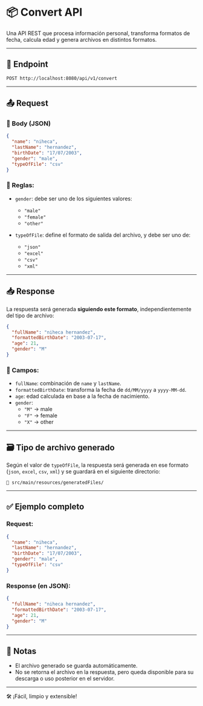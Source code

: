 
# 📦 Convert API

Una API REST que procesa información personal, transforma formatos de fecha, calcula edad y genera archivos en distintos formatos.

---

## 📍 Endpoint

```
POST http://localhost:8080/api/v1/convert
```

---

## 📤 Request

### 📝 Body (JSON)

```json
{
  "name": "niheca",
  "lastName": "hernandez",
  "birthDate": "17/07/2003",
  "gender": "male",
  "typeOfFile": "csv"
}
```

### 🔐 Reglas:

- `gender`: debe ser uno de los siguientes valores:
    - `"male"`
    - `"female"`
    - `"other"`

- `typeOfFile`: define el formato de salida del archivo, y debe ser uno de:
    - `"json"`
    - `"excel"`
    - `"csv"`
    - `"xml"`

---

## 📥 Response

La respuesta será generada **siguiendo este formato**, independientemente del tipo de archivo:

```json
{
  "fullName": "niheca hernandez",
  "formattedBirthDate": "2003-07-17",
  "age": 21,
  "gender": "M"
}
```

### 📌 Campos:

- `fullName`: combinación de `name` y `lastName`.
- `formattedBirthDate`: transforma la fecha de `dd/MM/yyyy` a `yyyy-MM-dd`.
- `age`: edad calculada en base a la fecha de nacimiento.
- `gender`:
    - `"M"` → male
    - `"F"` → female
    - `"X"` → other

---

## 🗃️ Tipo de archivo generado

Según el valor de `typeOfFile`, la respuesta será generada en ese formato (`json`, `excel`, `csv`, `xml`) y se guardará en el siguiente directorio:

```
📁 src/main/resources/generatedFiles/
```

---

## ✅ Ejemplo completo

### Request:

```json
{
  "name": "niheca",
  "lastName": "hernandez",
  "birthDate": "17/07/2003",
  "gender": "male",
  "typeOfFile": "csv"
}
```

### Response (en JSON):

```json
{
  "fullName": "niheca hernandez",
  "formattedBirthDate": "2003-07-17",
  "age": 21,
  "gender": "M"
}
```

---

## 📎 Notas

- El archivo generado se guarda automáticamente.
- No se retorna el archivo en la respuesta, pero queda disponible para su descarga o uso posterior en el servidor.

---

🛠️ ¡Fácil, limpio y extensible!
